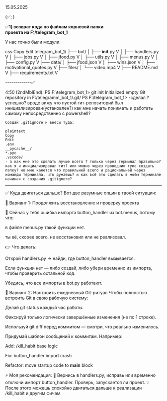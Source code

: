 15.05.2025

(✅; )

✅**1) возврат кода по файлам корневой папки  
проекта на F:/telegram_bot_1**

У нас точно были модули:

css
Copy
Edit
telegram_bot_1/
├── bot/
│   ├── __init__.py V
│   ├── handlers.py V
│   ├── jobs.py     V
│   ├── jfood.py    V
│   ├── utils.py    V
│   ├── menus.py    V
│   ├── config.py   V
├── data/
│   ├── jfood.json  V
│   ├── wins.json   V
│   ├── motivational_quotes.py V
├── files/
│   └── video.mp4   V
├── README.md       V
├── requirements.txt V

-------------✅



4:50 (2ndMblEnd):
    PS F:\telegram_bot_1> git init
    Initialized empty Git repository in F:/telegramm_bot_1/.git/
    PS F:\telegram_bot_1>
    -сделал ? успешно? вроде вижу что пустой гит-репозиторий был инициализирован(установлен?) как мне начать понимать и работать самому непосредственно с powershell? 

    Создай .gitignore и внеси туда:

    plaintext
    Copy
    Edit
    .env
    __pycache__/
    *.pyc
    .vscode/
    - а как мне это сделать лучше всего ? только через терминал правильно? как я и инициализировал гит? или можно через проводник тупо создать  папку? но мне кажется что правильней всего и рациональней через команды терминала, что думаешь? и как всё это сделать в моём терминале начиная с создания .gitignore?

-----------


✅ Куда двигаться дальше?
Вот две разумные опции в твоей ситуации:

🔷 Вариант 1: Продолжить восстановление и проверку проекта



🧩 Сейчас у тебя ошибка импорта button_handler из bot.menus, потому что:

в файле menus.py такой функции нет.

ты её, скорее всего, не восстановил или не реализовал.

👉 Что делать:

Открой handlers.py → найди, где button_handler вызывается.

Если функции нет — либо создай, либо убери временно из импорта, чтобы проверить остальной код.

Убедись, что все импорты в bot.py работают.

🔷 Вариант 2: Настроить ежедневный Git-ритуал
Чтобы полностью встроить Git в свою рабочую систему:

Делай git status каждый час работы.

Фиксируй только логически завершённые изменения (не по 1 строке).

Используй git diff перед коммитом — смотри, что реально изменилось.

Придумай шаблон сообщений к коммитам. Например:

Add: /kill_habit base logic

Fix: button_handler import crash

Refactor: move startup code to __main__ block

⚡ Моя рекомендация:
🔨 Вернись в handlers.py, исправь или временно отключи импорт button_handler. Проверь, запускается ли проект.
💡 После этого можешь спокойно двигаться дальше к реализации /kill_habit и другим фичам.

